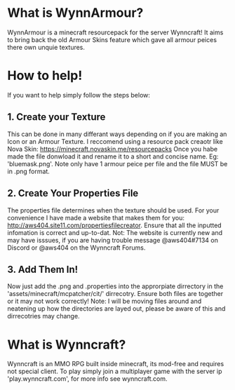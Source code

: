 # What is WynnArmour?
WynnArmour is a minecraft resourcepack for the server Wynncraft! It aims to bring back the old Armour Skins feature which gave all armour peices there own unquie textures.

# How to help!
If you want to help simply follow the steps below:
## 1. Create your Texture
This can be done in many differant ways depending on if you are making an Icon or an Armour Texture. I reccomend using a resource pack creaotr like Nova Skin: https://minecraft.novaskin.me/resourcepacks
Once you habe made the file donwload it and rename it to a short and concise name. Eg: 'bluemask.png'. Note only have 1 armour peice per file and the file MUST be in .png format.

## 2. Create Your Properties File
The properties file determines when the texture should be used. For your convenience I have made a website that makes them for you: http://aws404.site11.com/propertiesfilecreator. Ensure that all the inputted infomation is correct and up-to-dat. Not: The website is currently new and may have isssues, if you are having trouble message @aws404#7134 on Discord or @aws404 on the Wynncraft Forums.

## 3. Add Them In!
Now just add the .png and .properties into the approrpiate dirrectory in the 'assets/minecraft/mcpatcher/cit/' dirrecotry. Ensure both files are together or it may not work correctly! Note: I will be moving files around and neatening up how the directories are layed out, please be aware of this and dirrecotries may change.

# What is Wynncraft?
Wynncraft is an MMO RPG built inside minecraft, its mod-free and requires not special client. To play simply join a multiplayer game with the server ip 'play.wynncraft.com', for more info see wynncraft.com.
